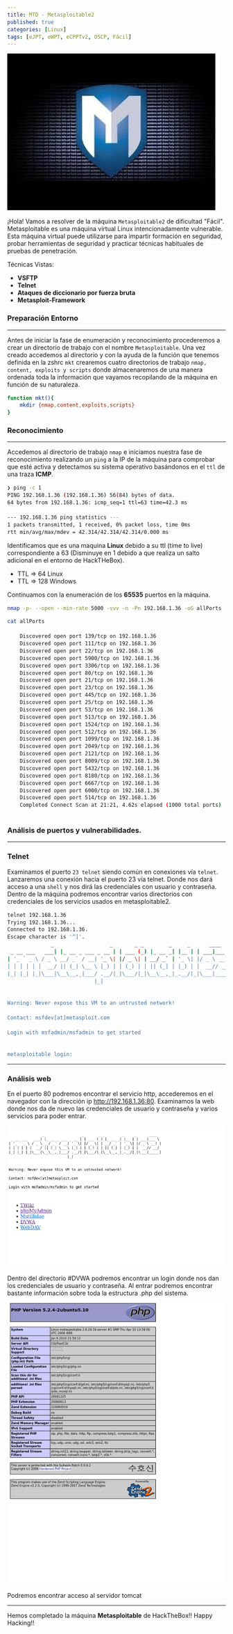 ```yaml
---
title: MTD - Metasploitable2
published: true
categories: [Linux]
tags: [eJPT, eWPT, eCPPTv2, OSCP, Fácil]
---
```


<img src="/assets/HTB/Metasploitable/first.jpeg">

¡Hola!
Vamos a resolver de la máquina `Metasploitable2` de dificultad "Fácil".
Metasploitable es una máquina virtual Linux intencionadamente vulnerable. Esta máquina virtual puede utilizarse para impartir formación en seguridad, probar herramientas de seguridad y practicar técnicas habituales de pruebas de penetración. 

Técnicas Vistas: 

- **VSFTP**
- **Telnet**
- **Ataques de diccionario por fuerza bruta**
- **Metasploit-Framework**

### Preparación Entorno

* * *

Antes de iniciar la fase de enumeración y reconocimiento procederemos a crear un directorio de trabajo con el nombre `Metasploitable`. Una vez creado accedemos al directorio y con la ayuda de la función que tenemos definida en la zshrc `mkt` crearemos cuatro directorios de trabajo `nmap, content, exploits y scripts` donde almacenaremos de una manera ordenada toda la información que vayamos recopilando de la máquina en función de su naturaleza.

```bash
function mkt(){
    mkdir {nmap,content,exploits,scripts}
}
```

### Reconocimiento

* * *

Accedemos al directorio de trabajo `nmap` e iniciamos nuestra fase de reconocimiento realizando un `ping` a la IP de la máquina para comprobar que esté activa y detectamos su sistema operativo basándonos en el `ttl` de una traza **ICMP**.

```bash
❯ ping -c 1 
PING 192.168.1.36 (192.168.1.36) 56(84) bytes of data.
64 bytes from 192.168.1.36: icmp_seq=1 ttl=63 time=42.3 ms

--- 192.168.1.36 ping statistics ---
1 packets transmitted, 1 received, 0% packet loss, time 0ms
rtt min/avg/max/mdev = 42.314/42.314/42.314/0.000 ms
```
Identificamos que es una maquina **Linux** debido a su ttl (time to live) correspondiente a 63 (Disminuye en 1 debido a que realiza un salto adicional en el entorno de HackTHeBox).

* TTL => 64 Linux
* TTL => 128 Windows

Continuamos con la enumeración de los **65535** puertos en la máquina.

```bash
nmap -p- --open --min-rate 5000 -vvv -n -Pn 192.168.1.36 -oG allPorts
```

```bash
cat allPorts

    Discovered open port 139/tcp on 192.168.1.36
    Discovered open port 111/tcp on 192.168.1.36
    Discovered open port 22/tcp on 192.168.1.36
    Discovered open port 5900/tcp on 192.168.1.36
    Discovered open port 3306/tcp on 192.168.1.36
    Discovered open port 80/tcp on 192.168.1.36
    Discovered open port 21/tcp on 192.168.1.36
    Discovered open port 23/tcp on 192.168.1.36
    Discovered open port 445/tcp on 192.168.1.36
    Discovered open port 25/tcp on 192.168.1.36
    Discovered open port 53/tcp on 192.168.1.36
    Discovered open port 513/tcp on 192.168.1.36
    Discovered open port 1524/tcp on 192.168.1.36
    Discovered open port 512/tcp on 192.168.1.36
    Discovered open port 1099/tcp on 192.168.1.36
    Discovered open port 2049/tcp on 192.168.1.36
    Discovered open port 2121/tcp on 192.168.1.36
    Discovered open port 8009/tcp on 192.168.1.36
    Discovered open port 5432/tcp on 192.168.1.36
    Discovered open port 8180/tcp on 192.168.1.36
    Discovered open port 6667/tcp on 192.168.1.36
    Discovered open port 6000/tcp on 192.168.1.36
    Discovered open port 514/tcp on 192.168.1.36
    Completed Connect Scan at 21:21, 4.62s elapsed (1000 total ports)



```
### Análisis de puertos y vulnerabilidades.

* * *
### Telnet
Examinamos el puerto ```23 telnet``` siendo común en conexiones vía ```telnet```. Lanzaremos una conexión hacia el puerto 23 vía telnet. Donde nos dará acceso a una ```shell``` y nos dirá las credenciales con usuario y contraseña.
Dentro de la máquina podremos encontrar varios directorios con credenciales de los servicios usados en metasploitable2.


```bash
telnet 192.168.1.36
Trying 192.168.1.36...
Connected to 192.168.1.36.
Escape character is '^]'.
              _                  _       _ _        _     _      ____  
 _ __ ___   ___| |_ __ _ ___ _ __ | | ___ (_) |_ __ _| |__ | | ___|___ \ 
| '_ ` _ \ / _ \ __/ _` / __| '_ \| |/ _ \| | __/ _` | '_ \| |/ _ \ __) |
| | | | | |  __/ || (_| \__ \ |_) | | (_) | | || (_| | |_) | |  __// __/ 
|_| |_| |_|\___|\__\__,_|___/ .__/|_|\___/|_|\__\__,_|_.__/|_|\___|_____|
                            |_|                                          


Warning: Never expose this VM to an untrusted network!

Contact: msfdev[at]metasploit.com

Login with msfadmin/msfadmin to get started


metasploitable login: 

```

* * *

### Análisis web
En el puerto 80 podremos encontrar el servicio http, accederemos en el navegador con la dirección ip http://192.168.1.36:80.
Examinamos la web donde nos da de nuevo las credenciales de usuario y contraseña y varios servicios para poder entrar.

<img src="/assets/HTB/Metasploitable/puerto80.png">


Dentro del directorio #DVWA podremos encontrar un login donde nos dan los credenciales de usuario y contraseña. Al entrar podremos encontrar bastante información sobre toda la estructura .php del sistema.

<img src="/assets/HTB/Metasploitable/phpinfo.png">

Podremos encontrar acceso al servidor tomcat 

* * *

Hemos completado la máquina **Metasploitable** de HackTheBox!! Happy Hacking!!


